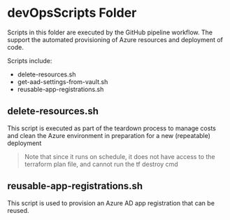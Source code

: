 # devOpsScripts Folder
Scripts in this folder are executed by the GitHub pipeline workflow. The support the automated provisioning of Azure resources and deployment of code.

Scripts include:
- delete-resources.sh
- get-aad-settings-from-vault.sh
- reusable-app-registrations.sh

## delete-resources.sh
This script is executed as part of the teardown process to manage costs and clean the Azure environment in preparation for a new (repeatable) deployment
  > Note that since it runs on schedule, it does not have access to the terraform plan file, and cannot run the tf destroy cmd

## reusable-app-registrations.sh
This script is used to provision an Azure AD app registration that can be reused.
